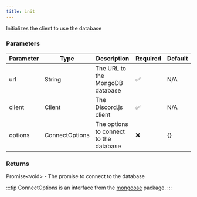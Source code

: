 ```yaml
---
title: init
---
```


Initializes the client to use the database

### Parameters

| Parameter | Type | Description | Required | Default |
|-----------|------|-------------|----------|---------|
|url|String|The URL to the MongoDB database|✅|N/A|
|client|Client|The Discord.js client|✅|N/A|
|options|ConnectOptions|The options to connect to the database|❌|{}|

### Returns

Promise\<void\> - The promise to connect to the database

:::tip
ConnectOptions is an interface from the [mongoose](https://www.npmjs.com/package/mongoose) package.
:::